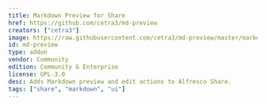 ```yaml
---
title: Markdown Preview for Share
href: https://github.com/cetra3/md-preview
creators: ["cetra3"]
image: https://raw.githubusercontent.com/cetra3/md-preview/master/markdown-preview.png
id: md-preview
type: addon
vendor: Community
edition: Community & Enterprise
license: GPL-3.0
desc: Adds Markdown preview and edit actions to Alfresco Share.
tags: ["share", "markdown", "ui"]
---
```

